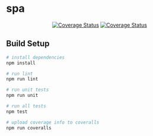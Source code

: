 # spa
<center>	
 <a href='https://travis-ci.org/CoffeeWorm/spa.svg?branch=feature%2Fci'><img src='https://travis-ci.org/CoffeeWorm/spa.svg?branch=feature%2Fci' alt='Coverage Status' /></a> <a href='https://coveralls.io/github/CoffeeWorm/spa?branch=feature%2Fci'><img src='https://coveralls.io/repos/github/CoffeeWorm/spa/badge.svg?branch=feature%2Fci' alt='Coverage Status' /></a>

</center>

## Build Setup

``` bash
# install dependencies
npm install

# run lint
npm run lint

# run unit tests
npm run unit

# run all tests
npm test

# upload coverage info to coveralls
npm run coveralls
```
